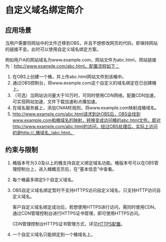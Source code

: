 # 自定义域名绑定简介<a name="obs_03_0031"></a>

## 应用场景<a name="section1527515016443"></a>

当用户需要将网站中的文件迁移到OBS，并且不想修改网页的代码，即保持网站的链接不变。此时可以使用自定义域名绑定方案。

例如用户A的网站域名为www.example.com，网站文件为abc.html，网站链接为：http://www.example.com/abc.html。配置流程如下：

1.  在OBS上创建一个桶，并上传abc.html网站文件到该桶中。
2.  通过OBS控制台，将www.example.com这个自定义的域名绑定在已创建桶上。
3.  （可选）当网站访问量大于10万时，可同时使用CDN网络。配置CDN加速，可实现网站加速、文件下载加速和点播加速。
4.  在域名服务器上，添加CNAME规则，将www.example.com映射成桶域名。
5.  http://www.example.com/abc.html请求到达OBS后，OBS会找到www.example.com和桶域名的映射，转换变成访问桶的abc.html文件。即对http://www.example.com/abc.html的访问，经过OBS处理后，实际上访问的是http://_桶域名_/abc.html。

## 约束与限制<a name="section1817425811574"></a>

1.  桶版本号为3.0及以上的桶支持自定义绑定域名功能。桶版本号可以在OBS管理控制台上，进入桶概览页后，在“基本信息”中查看。
2.  每个桶最多绑定5个自定义域名。
3.  OBS自定义域名绑定暂时不支持HTTPS访问自定义域名，只支持HTTP访问自定义域名。

    客户自定义域名绑定成功后，若想使用HTTPS进行访问，需同时使用CDN，通过CDN管理控制台进行HTTPS证书管理，即可使用HTTPS访问。

    CDN管理控制台HTTPS证书管理方式，详见[HTTPS配置](https://support.huaweicloud.com/usermanual-cdn/zh-cn_topic_0064907771.html)。

4.  一个自定义域名只能绑定到一个桶域名上。

